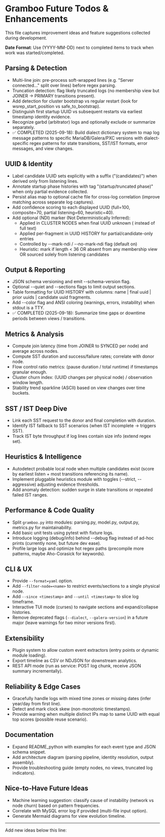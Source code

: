 # Gramboo Future Todos & Enhancements

This file captures improvement ideas and feature suggestions collected during development.

**Date Format**: Use (YYYY-MM-DD) next to completed items to track when work was started/completed.

## Parsing & Detection
- Multi-line join: pre-process soft-wrapped lines (e.g. "Server <name> connected..." split over lines) before regex parsing.
- Truncation detection: flag likely truncated logs (no membership view but JOINER → PRIMARY transitions present).
- Add detection for cluster bootstrap vs regular restart (look for wsrep_start_position vs safe_to_bootstrap).
- Distinguish first startup UUID vs subsequent restarts via earliest timestamp identity evidence.
- Recognize garbd (arbitrator) logs and optionally exclude or summarize separately.
- ✅ COMPLETED (2025-09-18): Build dialect dictionary system to map log message patterns to specific MariaDB/Galera/PXC versions with dialect-specific regex patterns for state transitions, SST/IST formats, error messages, and view changes.

## UUID & Identity
- Label candidate UUID sets explicitly with a suffix ("(candidates)") when derived only from listening lines.
- Annotate startup phase histories with tag "(startup/truncated phase)" when only partial evidence collected.
- Persist alias map to optional cache file for cross-log correlation (improve matching across separate log captures).
- Add confidence scoring to each displayed UUID (full=100, composite=70, partial listening=60, heuristic=40).
- Add optional (NDI) marker (Not Deterministically Inferred):
	- Applied in CLUSTER NODES when final UUID unknown (<NDI> instead of full text)
	- Applied per-fragment in UUID HISTORY for partial/candidate-only entries
	- Controlled by --mark-ndi / --no-mark-ndi flag (default on)
	- Heuristic: mark if length < 36 OR absent from any membership view OR sourced solely from listening candidates

## Output & Reporting
- JSON schema versioning and emit --schema-version flag.
- Optional --quiet and --sections flags to limit output sections.
- Table formatting for UUID HISTORY with columns: name | final uuid | prior uuids | candidate uuid fragments.
- Add --color flag and ANSI coloring (warnings, errors, instability) when stdout is a TTY.
- ✅ COMPLETED (2025-09-18): Summarize time gaps or downtime periods between views / transitions.

## Metrics & Analysis
- Compute join latency (time from JOINER to SYNCED per node) and average across nodes.
- Compute SST duration and success/failure rates; correlate with donor node.
- Flow control ratio metrics: (pause duration / total runtime) if timestamps granular enough.
- Cluster churn index: (UUID changes per physical node) / observation window length.
- Stability trend sparkline (ASCII) based on view changes over time buckets.

## SST / IST Deep Dive
- Link each SST request to the donor and final completion with duration.
- Identify IST fallback to SST scenarios (when IST incomplete -> triggers SST).
- Track IST byte throughput if log lines contain size info (extend regex set).

## Heuristics & Intelligence
- Autodetect probable local node when multiple candidates exist (score by earliest listen + most transitions referencing its name).
- Implement pluggable heuristics module with toggles (--strict, --aggressive) adjusting evidence thresholds.
- Add anomaly detection: sudden surge in state transitions or repeated failed IST ranges.

## Performance & Code Quality
- Split `gramboo.py` into modules: parsing.py, model.py, output.py, metrics.py for maintainability.
- Add basic unit tests using pytest with fixture logs.
- Introduce logging (debug/info) behind --debug flag instead of ad-hoc prints (currently none, but future dev ease).
- Profile large logs and optimize hot regex paths (precompile more patterns, maybe Aho-Corasick for keywords).

## CLI & UX
- Provide `--format=yaml` option.
- Add `--filter-node=<name>` to restrict events/sections to a single physical node.
- Add `--since <timestamp>` and `--until <timestamp>` to slice log timeframe.
- Interactive TUI mode (curses) to navigate sections and expand/collapse histories.
- Remove deprecated flags (`--dialect`, `--galera-version`) in a future major (leave warnings for two minor versions first).

## Extensibility
- Plugin system to allow custom event extractors (entry points or dynamic module loading).
- Export timeline as CSV or NDJSON for downstream analytics.
- REST API mode (run as service: POST log chunk, receive JSON summary incrementally).

## Reliability & Edge Cases
- Gracefully handle logs with mixed time zones or missing dates (infer year/day from first line).
- Detect and mark clock skew (non-monotonic timestamps).
- Provide warning when multiple distinct IPs map to same UUID with equal top scores (possible reuse scenario).

## Documentation
- Expand README_python with examples for each event type and JSON schema snippet.
- Add architecture diagram (parsing pipeline, identity resolution, output assembly).
- Provide troubleshooting guide (empty nodes, no views, truncated log indicators).

## Nice-to-Have Future Ideas
- Machine learning suggestion: classify cause of instability (network vs node churn) based on pattern frequencies.
- Correlate with MySQL error log if provided (multi-file input option).
- Generate Mermaid diagrams for view evolution timeline.

---
Add new ideas below this line:
